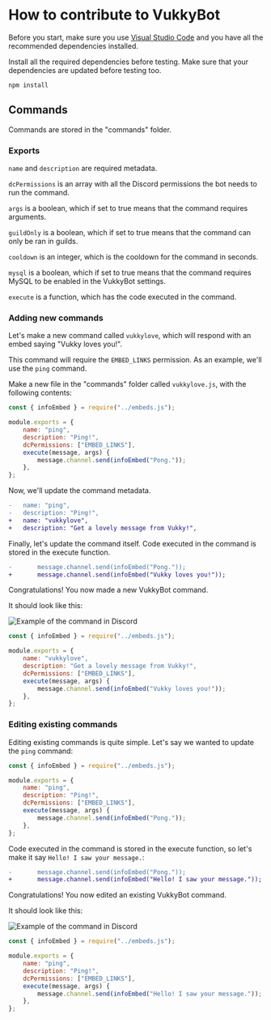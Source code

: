 # How to contribute to VukkyBot

Before you start, make sure you use [Visual Studio Code](https://code.visualstudio.com/) and you have all the recommended dependencies installed.

Install all the required dependencies before testing. Make sure that your dependencies are updated before testing too.
```
npm install
```

## Commands

Commands are stored in the "commands" folder.

### Exports
`name` and `description` are required metadata.

`dcPermissions` is an array with all the Discord permissions the bot needs to run the command.

`args` is a boolean, which if set to true means that the command requires arguments.

`guildOnly` is a boolean, which if set to true means that the command can only be ran in guilds.

`cooldown` is an integer, which is the cooldown for the command in seconds.

`mysql` is a boolean, which if set to true means that the command requires MySQL to be enabled in the VukkyBot settings.

`execute` is a function, which has the code executed in the command.

### Adding new commands

Let's make a new command called `vukkylove`, which will respond with an embed saying "Vukky loves you!".

This command will require the `EMBED_LINKS` permission. As an example, we'll use the `ping` command.

Make a new file in the "commands" folder called `vukkylove.js`, with the following contents:
```js
const { infoEmbed } = require("../embeds.js");

module.exports = {
	name: "ping",
	description: "Ping!",
	dcPermissions: ["EMBED_LINKS"],
	execute(message, args) {
		message.channel.send(infoEmbed("Pong."));
	},
};
```

Now, we'll update the command metadata.
```diff
-	name: "ping",
-	description: "Ping!",
+	name: "vukkylove",
+	description: "Get a lovely message from Vukky!",
```

Finally, let's update the command itself. Code executed in the command is stored in the execute function.
```diff
- 		message.channel.send(infoEmbed("Pong."));
+		message.channel.send(infoEmbed("Vukky loves you!"));
```

Congratulations! You now made a new VukkyBot command.

It should look like this:

![Example of the command in Discord](https://i.imgur.com/YY90wa2.png)

```js
const { infoEmbed } = require("../embeds.js");

module.exports = {
	name: "vukkylove",
	description: "Get a lovely message from Vukky!",
	dcPermissions: ["EMBED_LINKS"],
	execute(message, args) {
		message.channel.send(infoEmbed("Vukky loves you!"));
	},
};
```

### Editing existing commands

Editing existing commands is quite simple. Let's say we wanted to update the `ping` command:

```js
const { infoEmbed } = require("../embeds.js");

module.exports = {
	name: "ping",
	description: "Ping!",
	dcPermissions: ["EMBED_LINKS"],
	execute(message, args) {
		message.channel.send(infoEmbed("Pong."));
	},
};
```

Code executed in the command is stored in the execute function, so let's make it say `Hello! I saw your message.`:

```diff
-		message.channel.send(infoEmbed("Pong."));
+		message.channel.send(infoEmbed("Hello! I saw your message."));
```

Congratulations! You now edited an existing VukkyBot command.

It should look like this:

![Example of the command in Discord](https://i.imgur.com/oMDmv9h.png)

```js
const { infoEmbed } = require("../embeds.js");

module.exports = {
	name: "ping",
	description: "Ping!",
	dcPermissions: ["EMBED_LINKS"],
	execute(message, args) {
		message.channel.send(infoEmbed("Hello! I saw your message."));
	},
};
```